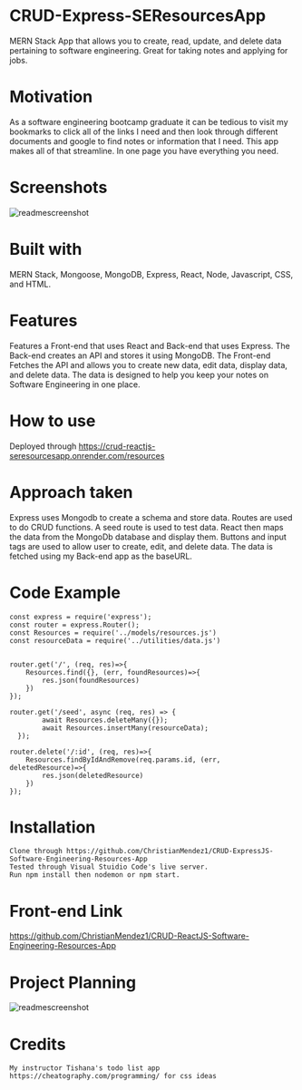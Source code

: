 # CRUD-Express-SEResourcesApp

MERN Stack App that allows you to create, read, update, and delete data pertaining to software engineering. Great for taking notes and applying for jobs.

# Motivation

As a software engineering bootcamp graduate it can be tedious to visit my bookmarks to click all of the links I need and then look through different documents and google to find notes or information that I need. This app makes all of that streamline. In one page you have everything you need.

# Screenshots

![readmescreenshot](https://i.imgur.com/frjYTMn.png)

# Built with

MERN Stack, Mongoose, MongoDB, Express, React, Node, Javascript, CSS, and HTML.

# Features

Features a Front-end that uses React and Back-end that uses Express. The Back-end creates an API and stores it using MongoDB. The Front-end Fetches the API and allows you to create new data, edit data, display data, and delete data. The data is designed to help you keep your notes on Software Engineering in one place. 

# How to use

Deployed through https://crud-reactjs-seresourcesapp.onrender.com/resources

# Approach taken

Express uses Mongodb to create a schema and store data. Routes are used to do CRUD functions. A seed route is used to test data. React then maps the data from the MongoDb database and display them. Buttons and input tags are used to allow user to create, edit, and delete data. The data is fetched using my Back-end app as the baseURL.

# Code Example

```
const express = require('express');
const router = express.Router();
const Resources = require('../models/resources.js') 
const resourceData = require('../utilities/data.js')


router.get('/', (req, res)=>{
    Resources.find({}, (err, foundResources)=>{
        res.json(foundResources)
    })
});

router.get('/seed', async (req, res) => {
        await Resources.deleteMany({});
        await Resources.insertMany(resourceData);
  });

router.delete('/:id', (req, res)=>{
    Resources.findByIdAndRemove(req.params.id, (err, deletedResource)=>{
        res.json(deletedResource)
    })
});
```

# Installation
```
Clone through https://github.com/ChristianMendez1/CRUD-ExpressJS-Software-Engineering-Resources-App
Tested through Visual Stuidio Code's live server. 
Run npm install then nodemon or npm start.
```

# Front-end Link
https://github.com/ChristianMendez1/CRUD-ReactJS-Software-Engineering-Resources-App

# Project Planning
![readmescreenshot](https://i.imgur.com/s1P4AdS.png)

# Credits

```
My instructor Tishana's todo list app
https://cheatography.com/programming/ for css ideas
```